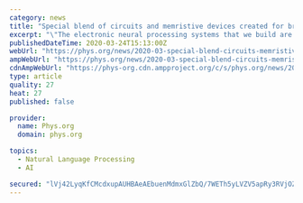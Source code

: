 ```yaml
---
category: news
title: "Special blend of circuits and memristive devices created for brain-mimicking processing systems"
excerpt: "\"The electronic neural processing systems that we build are not intended to compete with the powerful and accurate artificial intelligence systems that run on power-hungry large computer clusters for natural language processing or high-resolution image recognition and classification,\" said Chicca. In contrast, their systems \"offer promising ..."
publishedDateTime: 2020-03-24T15:13:00Z
webUrl: "https://phys.org/news/2020-03-special-blend-circuits-memristive-devices.html"
ampWebUrl: "https://phys.org/news/2020-03-special-blend-circuits-memristive-devices.amp"
cdnAmpWebUrl: "https://phys-org.cdn.ampproject.org/c/s/phys.org/news/2020-03-special-blend-circuits-memristive-devices.amp"
type: article
quality: 27
heat: 27
published: false

provider:
  name: Phys.org
  domain: phys.org

topics:
  - Natural Language Processing
  - AI

secured: "lVj42LyqKfCMcdxupAUHBAeAEbuenMdmxGlZbQ/7WETh5yLVZV5apRy3RVjOZFxJnrpdNYBEZXV9QXWPdT9nZGt+JxkvleplRz2HrEMcAKdxX8XgDmT67jNWIsEpM+9cmqoYA7MRXrjWX/WJDhYCjvtfVj/G0o2zM6dgMa2lYu+sGxVySLIofYMM9jOJwAlsx95XabXAID0zzG/9r8O4eXIxXQP2NMEcvUhbFIgms95VOT8AYaOasEQYiNwknHSPH6IX/HvhyTDVe1rElsA2DUTyjwRkJX1yR7m/1R51JU1PnMLWTANBSbc4MCGf62sR;8Sos6GSEvHTtcQBoQKVsmw=="
---
```


